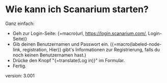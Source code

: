 # Wie kann ich Scanarium starten?

Ganz einfach:

* Geh zur Login-Seite: {=macro(url, https://login.scanarium.com/, Login-Seite)}
* Gib deinen Benutzernamen und Passwort ein.
    ({=macro(labeled-node-link, registration, Hier)} gibt's Informationen zur Registrierung, falls du noch keinen Benutzernamen hast.)
* Drücke den Knopf "{=translate(Log in)}" im Formular.
* Fertig.

version: 3.001
